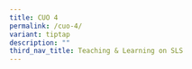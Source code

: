 ```yaml
---
title: CUO 4
permalink: /cuo-4/
variant: tiptap
description: ""
third_nav_title: Teaching & Learning on SLS
---
```

